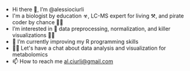 - Hi there 👋, I’m @alessiociurli
- I'm a biologist by education ☣, LC-MS expert for living ⚒, and pirate coder by chance 🏴‍☠️
- I’m interested in 👀 data preprocessing, normalization, and killer visualizations 🐱‍👤
- 🌱 I’m currently improving my R programming skills 
- 🧙‍♂️ Let's have a chat about data analysis and visualization for metabolomics
- 📫 How to reach me al.ciurli@gmail.com

<!---
alessiociurli/alessiociurli is a ✨ special ✨ repository because its `README.md` (this file) appears on your GitHub profile.
You can click the Preview link to take a look at your changes.
--->
